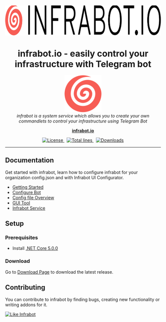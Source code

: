 <p align="center">
  <img src="iio/assets/images/banner.png" alt="infrabot-logo" width="900px" height="97px"/>
</p>

<h1 align="center">infrabot.io - easily control your infrastructure with Telegram bot</h1>
<p align="center">
  <img src="iio/assets/images/infrabot.png" alt="infrabot-logo" width="120px" height="120px"/>
  <br>
  <i>infrabot is a system service which allows you to create your own commandlets to control your infrastructure using Telegram Bot</i>
  <br>
</p>

<p align="center">
  <a href="https://www.infrabot.io"><strong>infrabot.io</strong></a>
  <br>
</p>
<p align="center">
  <a href="https://img.shields.io/github/license/infrabot-io/infrabot">
    <img src="https://img.shields.io/github/license/infrabot-io/infrabot" alt="License" />
  </a>&nbsp;
  <a href="https://img.shields.io/tokei/lines/github/infrabot-io/infrabot">
    <img src="https://img.shields.io/tokei/lines/github/infrabot-io/infrabot" alt="Total lines" />
  </a>&nbsp;
  <a href="https://img.shields.io/github/downloads/infrabot-io/infrabot/total">
    <img src="https://img.shields.io/github/downloads/infrabot-io/infrabot/total" alt="Downloads" />
  </a>
</p>

<hr>

## Documentation

Get started with infrabot, learn how to configure infrabot for your organization config.json and with Infrabot UI Configurator.

- [Getting Started][quickstart]
- [Configure Bot][configurebot]
- [Config file Overview][configurebot]
- [GUI Tool][guitool]
- [Infrabot Service][infrabotservice]

## Setup

### Prerequisites
- Install [.NET Core 5.0.0][netcore50]

### Download
Go to [Download Page][downloadinfrabot] to download the latest release. 

## Contributing
You can contribute to infrabot by finding bugs, creating new functionality or writing addons for it.

[![Like Infrabot](https://img.shields.io/badge/like-infrabot-orange)](https://github.com/infrabot-io/infrabot)

[quickstart]: https://infrabot.io/documentation/gettingstarted
[configurebot]: https://infrabot.io/documentation/configurebot
[configoverview]: https://infrabot.io/documentation/configoverview
[guitool]: https://infrabot.io/documentation/guitool
[infrabotservice]: https://infrabot.io/documentation/infrabotservice
[netcore50]: https://dotnet.microsoft.com/download/dotnet/5.0
[downloadinfrabot]:https://infrabot.io/download
